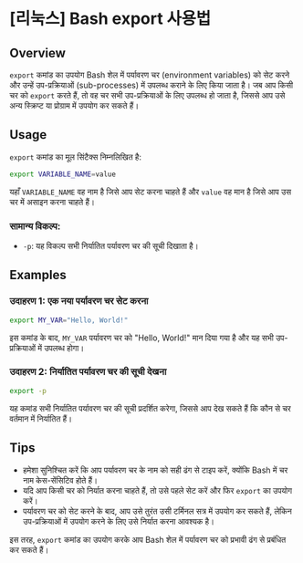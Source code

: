 # [리눅스] Bash export 사용법

## Overview
`export` कमांड का उपयोग Bash शेल में पर्यावरण चर (environment variables) को सेट करने और उन्हें उप-प्रक्रियाओं (sub-processes) में उपलब्ध कराने के लिए किया जाता है। जब आप किसी चर को `export` करते हैं, तो वह चर सभी उप-प्रक्रियाओं के लिए उपलब्ध हो जाता है, जिससे आप उसे अन्य स्क्रिप्ट या प्रोग्राम में उपयोग कर सकते हैं। 

## Usage
`export` कमांड का मूल सिंटैक्स निम्नलिखित है:

```bash
export VARIABLE_NAME=value
```

यहाँ `VARIABLE_NAME` वह नाम है जिसे आप सेट करना चाहते हैं और `value` वह मान है जिसे आप उस चर में असाइन करना चाहते हैं। 

### सामान्य विकल्प:
- `-p`: यह विकल्प सभी निर्यातित पर्यावरण चर की सूची दिखाता है।

## Examples
### उदाहरण 1: एक नया पर्यावरण चर सेट करना
```bash
export MY_VAR="Hello, World!"
```
इस कमांड के बाद, `MY_VAR` पर्यावरण चर को "Hello, World!" मान दिया गया है और यह सभी उप-प्रक्रियाओं में उपलब्ध होगा।

### उदाहरण 2: निर्यातित पर्यावरण चर की सूची देखना
```bash
export -p
```
यह कमांड सभी निर्यातित पर्यावरण चर की सूची प्रदर्शित करेगा, जिससे आप देख सकते हैं कि कौन से चर वर्तमान में निर्यातित हैं।

## Tips
- हमेशा सुनिश्चित करें कि आप पर्यावरण चर के नाम को सही ढंग से टाइप करें, क्योंकि Bash में चर नाम केस-सेंसिटिव होते हैं।
- यदि आप किसी चर को निर्यात करना चाहते हैं, तो उसे पहले सेट करें और फिर `export` का उपयोग करें।
- पर्यावरण चर को सेट करने के बाद, आप उसे तुरंत उसी टर्मिनल सत्र में उपयोग कर सकते हैं, लेकिन उप-प्रक्रियाओं में उपयोग करने के लिए उसे निर्यात करना आवश्यक है। 

इस तरह, `export` कमांड का उपयोग करके आप Bash शेल में पर्यावरण चर को प्रभावी ढंग से प्रबंधित कर सकते हैं।